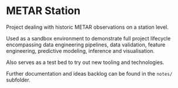 # METAR Station

Project dealing with historic METAR observations on a station level.

Used as a sandbox environment to demonstrate full project lifecycle encompassing data engineering pipelines, data validation, feature engineering, predictive modeling, inference and visualisation.

Also serves as a test bed to try out new tooling and technologies.

Further documentation and ideas backlog can be found in the `notes/` subfolder.